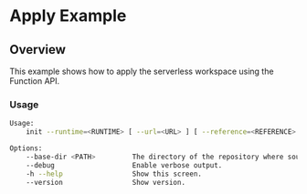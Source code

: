 # Apply Example

## Overview

This example shows how to apply the serverless workspace using the Function API.

### Usage

```bash
Usage:
	init --runtime=<RUNTIME> [ --url=<URL> ] [ --reference=<REFERENCE> ] [ --base-dir=<PATH> ] [ --dir=<DIR> ] [ options ]

Options:
	--base-dir <PATH>         The directory of the repository where source code is located [ default: / ]
	--debug                   Enable verbose output.
	-h --help                 Show this screen.
	--version                 Show version.    
```
